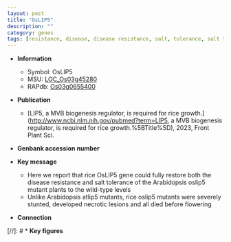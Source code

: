 ```yaml
---
layout: post
title: "OsLIP5"
description: ""
category: genes
tags: [resistance, disease, disease resistance, salt, tolerance, salt tolerance, flowering]
---
```


* **Information**  
    + Symbol: OsLIP5  
    + MSU: [LOC_Os03g45280](http://rice.uga.edu/cgi-bin/ORF_infopage.cgi?orf=LOC_Os03g45280)  
    + RAPdb: [Os03g0655400](http://rapdb.dna.affrc.go.jp/viewer/gbrowse_details/irgsp1?name=Os03g0655400)  

* **Publication**  
    + [LIP5, a MVB biogenesis regulator, is required for rice growth.](http://www.ncbi.nlm.nih.gov/pubmed?term=LIP5, a MVB biogenesis regulator, is required for rice growth.%5BTitle%5D), 2023, Front Plant Sci.

* **Genbank accession number**  

* **Key message**  
    + Here we report that rice OsLIP5 gene could fully restore both the disease resistance and salt tolerance of the Arabidopsis oslip5 mutant plants to the wild-type levels
    + Unlike Arabidopsis atlip5 mutants, rice oslip5 mutants were severely stunted, developed necrotic lesions and all died before flowering

* **Connection**  

[//]: # * **Key figures**  


